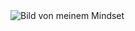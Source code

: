 <picture>
  <source media="(prefers-color-scheme: dark)" srcset="https://raw.githubusercontent.com/BeaCoden/images/main/Mindset-dark.jpg">
  <source media="(prefers-color-scheme: light)" srcset="https://raw.githubusercontent.com/BeaCoden/images/main/Mindset.jpg">
  <img alt="Bild von meinem Mindset" src="https://raw.githubusercontent.com/BeaCoden/images/main/Mindset.jpg">
</picture>
